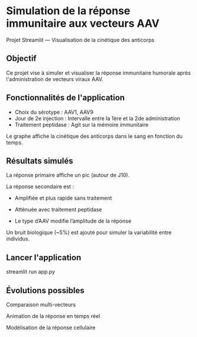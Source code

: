 # Simulation de la réponse immunitaire aux vecteurs AAV
Projet Streamlit — Visualisation de la cinétique des anticorps

## Objectif
Ce projet vise à simuler et visualiser la réponse immunitaire humorale après l'administration de vecteurs viraux AAV.

## Fonctionnalités de l'application
- Choix du sérotype : AAV1, AAV9
- Jour de 2e injection : Intervalle entre la 1ère et la 2de administration
- Traitement peptidase : Agit sur la mémoire immunitaire

Le graphe affiche la cinétique des anticorps dans le sang en fonction du temps.

## Résultats simulés
La réponse primaire affiche un pic (autour de J10).

La réponse secondaire est :

- Amplifiée et plus rapide sans traitement

- Atténuée avec traitement peptidase

- Le type d’AAV modifie l’amplitude de la réponse

Un bruit biologique (~5%) est ajouté pour simuler la variabilité entre individus.

## Lancer l'application
streamlit run app.py   

## Évolutions possibles

Comparaison multi-vecteurs

Animation de la réponse en temps réel

Modélisation de la réponse cellulaire
